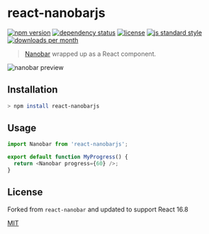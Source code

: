 # react-nanobarjs

[![npm version][version-image]][version-url]
[![dependency status][david-image]][david-url]
[![license][license-image]][license-url]
[![js standard style][standard-image]][standard-url]
[![downloads per month][downloads-image]][downloads-url]

> [​Nanobar](http://nanobar.jacoborus.codes) wrapped up as a React component.

![nanobar preview](./index.gif)

## Installation

```bash
> npm install react-nanobarjs
```

## Usage

```js
import Nanobar from 'react-nanobarjs';

export default function MyProgress() {
  return <Nanobar progress={60} />;
}
```

## License

Forked from `react-nanobar` and updated to support React 16.8

[MIT][license-url]

[version-image]: https://img.shields.io/npm/v/react-nanobar.svg?style=flat-square
[version-url]: https://npmjs.org/package/react-nanobar
[downloads-image]: https://img.shields.io/npm/dm/react-nanobar.svg?style=flat-square
[downloads-url]: https://npmjs.org/package/react-nanobar
[david-image]: http://img.shields.io/david/queckezz/react-nanobar.svg?style=flat-square
[david-url]: https://david-dm.org/queckezz/react-nanobar
[standard-image]: https://img.shields.io/badge/code-standard-brightgreen.svg?style=flat-square
[standard-url]: https://github.com/feross/standard
[license-image]: http://img.shields.io/npm/l/react-nanobar.svg?style=flat-square
[license-url]: ./license
